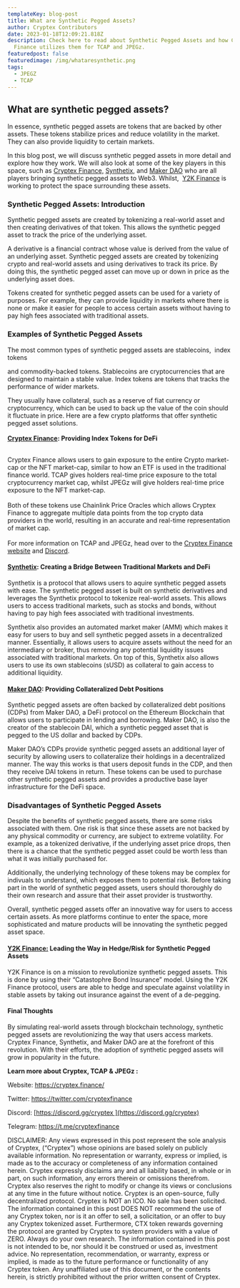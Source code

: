 ```yaml
---
templateKey: blog-post
title: What are Synthetic Pegged Assets?
author: Cryptex Contributors
date: 2023-01-18T12:09:21.818Z
description: Check here to read about Synthetic Pegged Assets and how Cryptex
  Finance utilizes them for TCAP and JPEGz.
featuredpost: false
featuredimage: /img/whataresynthetic.png
tags:
  - JPEGZ
  - TCAP
---
```

## What are synthetic pegged assets? 

In essence, synthetic pegged assets are tokens that are backed by other assets. These tokens stabilize prices and reduce volatility in the market. They can also provide liquidity to certain markets.

In this blog post, we will discuss synthetic pegged assets in more detail and explore how they work. We will also look at some of the key players in this space, such as [Cryptex Finance,](http://cryptex.finance) [Synthetix](https://synthetix.io/), and [Maker DAO](https://makerdao.com/en/) who are all players bringing synthetic pegged assets to Web3. Whilst,  [Y2K Finance](https://www.y2k.finance/) is working to protect the space surrounding these assets.

### **Synthetic Pegged Assets: Introduction**

Synthetic pegged assets are created by tokenizing a real-world asset and then creating derivatives of that token. This allows the synthetic pegged asset to track the price of the underlying asset. 

A derivative is a financial contract whose value is derived from the value of an underlying asset. Synthetic pegged assets are created by tokenizing crypto and real-world assets and using derivatives to track its price. By doing this, the synthetic pegged asset can move up or down in price as the underlying asset does.

Tokens created for synthetic pegged assets can be used for a variety of purposes. For example, they can provide liquidity in markets where there is none or make it easier for people to access certain assets without having to pay high fees associated with traditional assets.

### **Examples of Synthetic Pegged Assets**

The most common types of synthetic pegged assets are stablecoins,  index tokens

and commodity-backed tokens. Stablecoins are cryptocurrencies that are designed to maintain a stable value. Index tokens are tokens that tracks the performance of wider markets.

They usually have collateral, such as a reserve of fiat currency or cryptocurrency, which can be used to back up the value of the coin should it fluctuate in price. Here are a few crypto platforms that offer synthetic pegged asset solutions.\
\
**[Cryptex Finance](https://cryptex.finance/): Providing Index Tokens for DeFi**

\
Cryptex Finance allows users to gain exposure to the entire Crypto market-cap or the NFT market-cap, similar to how an ETF is used in the traditional finance world. TCAP gives holders real-time price exposure to the total cryptocurrency market cap, whilst JPEGz will give holders real-time price exposure to the NFT market-cap.\
\
Both of these tokens use Chainlink Price Oracles which allows Cryptex Finance to aggregate multiple data points from the top crypto data providers in the world, resulting in an accurate and real-time representation of market cap.\
\
For more information on TCAP and JPEGz, head over to the [Cryptex Finance website](https://cryptex.finance/) and [Discord](http://discord.gg/cryptex). 

#### [Synthetix](https://synthetix.io/): Creating a Bridge Between Traditional Markets and DeFi

Synthetix is a protocol that allows users to aquire synthetic pegged assets with ease. The synthetic pegged asset is built on synthetic derivatives and leverages the Synthetix protocol to tokenize real-world assets. This allows users to access traditional markets, such as stocks and bonds, without having to pay high fees associated with traditional investments.

Synthetix also provides an automated market maker (AMM) which makes it easy for users to buy and sell synthetic pegged assets in a decentralized manner. Essentially, it allows users to acquire assets without the need for an intermediary or broker, thus removing any potential liquidity issues associated with traditional markets. On top of this, Synthetix also allows users to use its own stablecoins (sUSD) as collateral to gain access to additional liquidity.

#### [Maker DAO](https://makerdao.com/en/): Providing Collateralized Debt Positions

Synthetic pegged assets are often backed by collateralized debt positions (CDPs) from Maker DAO, a DeFi protocol on the Ethereum Blockchain that allows users to participate in lending and borrowing. Maker DAO, is also the creator of the stablecoin DAI, which a synthetic pegged asset that is pegged to the US dollar and backed by CDPs.

Maker DAO’s CDPs provide synthetic pegged assets an additional layer of security by allowing users to collateralize their holdings in a decentralized manner. The way this works is that users deposit funds in the CDP, and then they receive DAI tokens in return. These tokens can be used to purchase other synthetic pegged assets and provides a productive base layer infrastructure for the DeFi space.

### Disadvantages of Synthetic Pegged Assets

Despite the benefits of synthetic pegged assets, there are some risks associated with them. One risk is that since these assets are not backed by any physical commodity or currency, are subject to extreme volatility. For example, as a tokenized derivative, if the underlying asset price drops, then there is a chance that the synthetic pegged asset could be worth less than what it was initially purchased for.

Additionally, the underlying technology of these tokens may be complex for indivuals to understand, which exposes them to potential risk. Before taking part in the world of synthetic pegged assets, users should thoroughly do their own research and assure that their asset provider is trustworthy.  

Overall, synthetic pegged assets offer an innovative way for users to access certain assets. As more platforms continue to enter the space, more sophisticated and mature products will be innovating the synthetic pegged asset space.

#### [Y2K Finance:](https://www.y2k.finance/) Leading the Way in Hedge/Risk for Synthetic Pegged Assets

Y2K Finance is on a mission to revolutionize synthetic pegged assets. This is done by using their “Catastophre Bond Insurance” model. Using the Y2K Finance protocol, users are able to hedge and speculate against volatility in stable assets by taking out insurance against the event of a de-pegging.  

#### Final Thoughts

By simulating real-world assets through blockchain technology, synthetic pegged assets are revolutionizing the way that users access markets. Cryptex Finance, Synthetix, and Maker DAO are at the forefront of this revolution. With their efforts, the adoption of synthetic pegged assets will grow in popularity in the future.

**Learn more about Cryptex, TCAP & JPEGz :**

Website: <https://cryptex.finance/>

Twitter: <https://twitter.com/cryptexfinance>

Discord: [https://discord.gg/cryptex ](https://discord.gg/cryptex)

[](https://discord.gg/cryptex)

Telegram: <https://t.me/cryptexfinance>

DISCLAIMER: Any views expressed in this post represent the sole analysis of Cryptex, (“Cryptex”) whose opinions are based solely on publicly available information. No representation or warranty, express or implied, is made as to the accuracy or completeness of any information contained herein. Cryptex expressly disclaims any and all liability based, in whole or in part, on such information, any errors therein or omissions therefrom. Cryptex also reserves the right to modify or change its views or conclusions at any time in the future without notice. Cryptex is an open-source, fully decentralized protocol. Cryptex is NOT an ICO. No sale has been solicited. The information contained in this post DOES NOT recommend the use of any Cryptex token, nor is it an offer to sell, a solicitation, or an offer to buy any Cryptex tokenized asset. Furthermore, CTX token rewards governing the protocol are granted by Cryptex to system providers with a value of ZERO. Always do your own research. The information contained in this post is not intended to be, nor should it be construed or used as, investment advice. No representation, recommendation, or warranty, express or implied, is made as to the future performance or functionality of any Cryptex token. Any unaffiliated use of this document, or the contents herein, is strictly prohibited without the prior written consent of Cryptex.